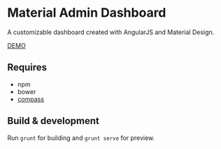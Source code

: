 # Material Admin Dashboard

A customizable dashboard created with AngularJS and Material Design.

[DEMO](http://material-admin-dashboard.surge.sh)

## Requires
- npm
- bower
- [compass](http://compass-style.org/install/)

## Build & development

Run `grunt` for building and `grunt serve` for preview.

